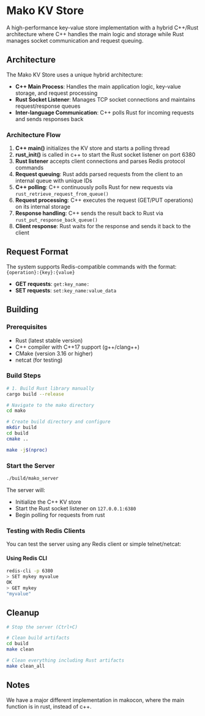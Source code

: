 # Mako KV Store

A high-performance key-value store implementation with a hybrid C++/Rust architecture where C++ handles the main logic and storage while Rust manages socket communication and request queuing.

## Architecture

The Mako KV Store uses a unique hybrid architecture:

- **C++ Main Process**: Handles the main application logic, key-value storage, and request processing
- **Rust Socket Listener**: Manages TCP socket connections and maintains request/response queues
- **Inter-language Communication**: C++ polls Rust for incoming requests and sends responses back

### Architecture Flow

1. **C++ main()** initializes the KV store and starts a polling thread
2. **rust_init()** is called in c++ to start the Rust socket listener on port 6380
3. **Rust listener** accepts client connections and parses Redis protocol commands
4. **Request queuing**: Rust adds parsed requests from the client to an internal queue with unique IDs
5. **C++ polling**: C++ continuously polls Rust for new requests via `rust_retrieve_request_from_queue()`
6. **Request processing**: C++ executes the request (GET/PUT operations) on its internal storage
7. **Response handling**: C++ sends the result back to Rust via `rust_put_response_back_queue()`
8. **Client response**: Rust waits for the response and sends it back to the client

## Request Format
The system supports Redis-compatible commands with the format: `{operation}:{key}:{value}`

- **GET requests**: `get:key_name:`
- **SET requests**: `set:key_name:value_data`

## Building

### Prerequisites

- Rust (latest stable version)
- C++ compiler with C++17 support (g++/clang++)
- CMake (version 3.16 or higher)
- netcat (for testing)

### Build Steps

```bash
# 1. Build Rust library manually
cargo build --release

# Navigate to the mako directory
cd mako

# Create build directory and configure
mkdir build
cd build
cmake ..

make -j$(nproc)
```

### Start the Server

```bash
./build/mako_server
```

The server will:
- Initialize the C++ KV store
- Start the Rust socket listener on `127.0.0.1:6380`
- Begin polling for requests from rust

### Testing with Redis Clients

You can test the server using any Redis client or simple telnet/netcat:

#### Using Redis CLI
```bash
redis-cli -p 6380
> SET mykey myvalue
OK
> GET mykey
"myvalue"
```

## Cleanup

```bash
# Stop the server (Ctrl+C)

# Clean build artifacts
cd build
make clean

# Clean everything including Rust artifacts
make clean_all
```

## Notes
We have a major different implementation in makocon, where the main function is in rust, instead of c++.
